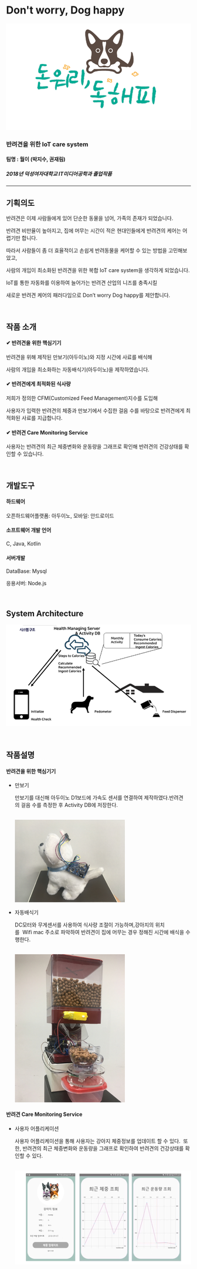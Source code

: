 # Don't worry, Dog happy

<img src="img/logo.png" title="logo" alt="walle_logo"></img><br/>

### 반려견을 위한 IoT care system

#### 팀명 : 월이 (박지수, 권재림)

##### 2018년 덕성여자대학교 IT미디어공학과 졸업작품

---

## 기획의도

반려견은 이제 사람들에게 있어 단순한 동물을 넘어, 가족의 존재가 되었습니다.

반려견 비만율이 높아지고, 집에 머무는 시간이 적은 현대인들에게 반려견의 케어는 어렵기만 합니다.

따라서 사람들이 좀 더 효율적이고 손쉽게 반려동물을 케어할 수 있는 방법을 고민해보았고,

사람의 개입이 최소화된 반려견을 위한 복합 IoT care system을 생각하게 되었습니다.

IoT를 통한 자동화를 이용하여 늘어가는 반려견 산업의 니즈를 충족시킬

새로운 반려견 케어의 패러다임으로 Don’t worry Dog happy를 제안합니다.

<br>

## 작품 소개

#### ✔ 반려견을 위한 핵심기기

반려견을 위해 제작된 만보기(아두이노)와 지정 시간에 사료를 배식해

사람의 개입을 최소화하는 자동배식기(아두이노)을 제작하였습니다.

#### ✔ 반려견에게 최적화된 식사량 

저희가 정의한 CFM(Customized Feed Management)지수를 도입해

사용자가 입력한 반려견의 체중과 만보기에서 수집한 걸음 수를 바탕으로 반려견에게 최적화된 사료를 지급합니다.

#### ✔ 반려견 Care Monitoring Service

사용자는 반려견의 최근 체중변화와 운동량을 그래프로 확인해 반려견의 건강상태를 확인할 수 있습니다.

<br>

## 개발도구

#### 하드웨어

오픈하드웨어플랫폼: 아두이노, 모바일: 안드로이드

#### 소프트웨어 개발 언어

C, Java, Kotlin

#### 서버개발

DataBase: Mysql

응용서버: Node.js

<br>

## System Architecture

<img src="img/system_arch.png" title="system_arch" alt="system_arch"></img><br/>

<br>

## 작품설명

#### 반려견을 위한 핵심기기

- 만보기

  만보기를 대신해 아두이노 D1보드에 가속도 센서를 연결하여 제작하였다.반려견의 걸음 수를 측정한 후 Activity DB에 저장한다.

  <br>
  <img src="img/walle_pedo.jpg" width ="300px" title="peod" alt="pedo"></img><br/>

- 자동배식기

  DC모터와 무게센서를 사용하여 식사량 조절이 가능하며,강아지의 위치를  Wifi mac 주소로 파악하여 반려견이 집에 머무는 경우 정해진 시간에 배식을 수행한다.

  <br>
  <img src="img/walle_feed.png" width ="300px" title="feed" alt="feed"></img><br/>

#### 반려견 Care Monitoring Service

- 사용자 어플리케이션

  사용자 어플리케이션을 통해 사용자는 강아지 체중정보를 업데이트 할 수 있다. 
  또한, 반려견의 최근 체중변화와 운동량을 그래프로 확인하여 반려견의 건강상태를 확인할 수 있다.

  <br>
  <img src="img/walle_android.png" title="android" alt="android"></img>
